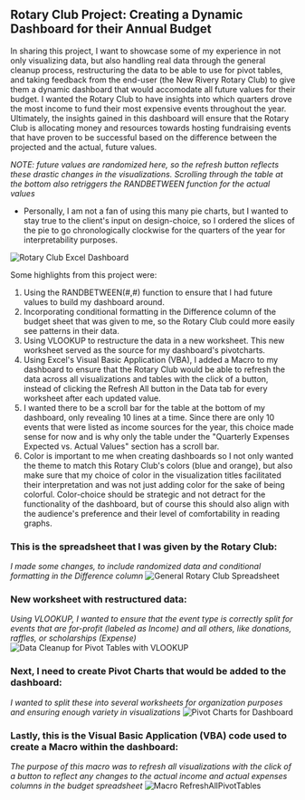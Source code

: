 ## Rotary Club Project: Creating a Dynamic Dashboard for their Annual Budget

<p>
In sharing this project, I want to showcase some of my experience in not only visualizing data, but also handling real data through the general cleanup process, restructuring the data to be able to use for pivot tables, and taking feedback from the end-user (the New Rivery Rotary Club) to give them a dynamic dashboard that would accomodate all future values for their budget. I wanted the Rotary Club to have insights into which quarters drove the most income to fund their most expensive events throughout the year. Ultimately, the insights gained in this dashboard will ensure that the Rotary Club is allocating money and resources towards hosting fundraising events that have proven to be successful based on the difference between the projected and the actual, future values.
  
</p>

*NOTE: future values are randomized here, so the refresh button reflects these drastic changes in the visualizations. Scrolling through the table at the bottom also retriggers the RANDBETWEEN function for the actual values*
- Personally, I am not a fan of using this many pie charts, but I wanted to stay true to the client's input on design-choice, so I ordered the slices of the pie to go chronologically clockwise for the quarters of the year for interpretability purposes.

![Rotary Club Excel Dashboard](https://github.com/user-attachments/assets/d01ff6c1-dca6-4a30-82ae-686d66b1795f)

Some highlights from this project were:
1. Using the RANDBETWEEN(#,#) function to ensure that I had future values to build my dashboard around.
2. Incorporating conditional formatting in the Difference column of the budget sheet that was given to me, so the Rotary Club could more easily see patterns in their data.
3. Using VLOOKUP to restructure the data in a new worksheet. This new worksheet served as the source for my dashboard's pivotcharts.
4. Using Excel's Visual Basic Application (VBA), I added a Macro to my dashboard to ensure that the Rotary Club would be able to refresh the data across all visualizations and tables with the click of a button, instead of clicking the Refresh All button in the Data tab for every worksheet after each updated value.
5. I wanted there to be a scroll bar for the table at the bottom of my dashboard, only revealing 10 lines at a time. Since there are only 10 events that were listed as income sources for the year, this choice made sense for now and is why only the table under the "Quarterly Expenses Expected vs. Actual Values" section has a scroll bar.
6. Color is important to me when creating dashboards so I not only wanted the theme to match this Rotary Club's colors (blue and orange), but also make sure that my choice of color in the visualization titles facilitated their interpretation and was not just adding color for the sake of being colorful. Color-choice should be strategic and not detract for the functionality of the dashboard, but of course this should also align with the audience's preference and their level of comfortability in reading graphs.

### This is the spreadsheet that I was given by the Rotary Club:
*I made some changes, to include randomized data and conditional formatting in the Difference column*
![General Rotary Club Spreadsheet](https://github.com/user-attachments/assets/8bd173d5-36de-4394-a0fb-1a68e7a4e4e8)

### New worksheet with restructured data:
*Using VLOOKUP, I wanted to ensure that the event type is correctly split for events that are for-profit (labeled as Income) and all others, like donations, raffles, or scholarships (Expense)*
![Data Cleanup for Pivot Tables with VLOOKUP](https://github.com/user-attachments/assets/22f98894-a81b-4607-b3b7-d4c441846856)

### Next, I need to create Pivot Charts that would be added to the dashboard:
*I wanted to split these into several worksheets for organization purposes and ensuring enough variety in visualizations*
![Pivot Charts for Dashboard](https://github.com/user-attachments/assets/5ac383e6-61d2-4c7e-8af4-bcc7ee8acade)

### Lastly, this is the Visual Basic Application (VBA) code used to create a Macro within the dashboard:
*The purpose of this macro was to refresh all visualizations with the click of a button to reflect any changes to the actual income and actual expenses columns in the budget spreadsheet*
![Macro RefreshAllPivotTables](https://github.com/user-attachments/assets/e4d4da12-fb0b-446e-a52b-eecf145283a1)
